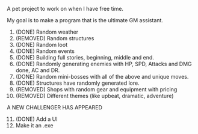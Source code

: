 A pet project to work on when I have free time.

My goal is to make a program that is the ultimate GM assistant.

1) (DONE) Random weather
2) (REMOVED) Random structures
3) (DONE) Random loot
4) (DONE) Random events
5) (DONE) Building full stories, beginning, middle and end.
6) (DONE) Randomly generating enemies with HP, SPD, Attacks and DMG done, AC and DR.
7) (DONE) Random mini-bosses with all of the above and unique moves.
8) (DONE) Structures have randomly generated lore.
9) (REMOVED) Shops with random gear and equipment with pricing
10) (REMOVED) Different themes (like upbeat, dramatic, adventure)

A NEW CHALLENGER HAS APPEARED

11) (DONE) Add a UI
12) Make it an .exe
